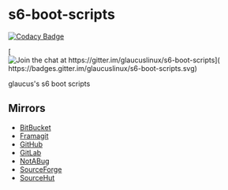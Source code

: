 # s6-boot-scripts

[![Codacy Badge](https://api.codacy.com/project/badge/Grade/b5c5caf7c2ae4ea99436ac9550476823)](https://app.codacy.com/gh/glaucuslinux/s6-boot-scripts?utm_source=github.com&utm_medium=referral&utm_content=glaucuslinux/s6-boot-scripts&utm_campaign=Badge_Grade_Dashboard)

[![Join the chat at https://gitter.im/glaucuslinux/s6-boot-scripts](
https://badges.gitter.im/glaucuslinux/s6-boot-scripts.svg)](
https://gitter.im/glaucuslinux/s6-boot-scripts?utm_source=badge&utm_medium=badge&utm_campaign=pr-badge&utm_content=badge)

glaucus's s6 boot scripts

## Mirrors
*   [BitBucket](https://bitbucket.org/glaucuslinux/s6-boot-scripts)
*   [Framagit](https://framagit.org/glaucuslinux/s6-boot-scripts)
*   [GitHub](https://github.com/glaucuslinux/s6-boot-scripts)
*   [GitLab](https://gitlab.com/glaucuslinux/s6-boot-scripts)
*   [NotABug](https://notabug.org/glaucuslinux/s6-boot-scripts)
*   [SourceForge](https://git.code.sf.net/p/glaucuslinux/s6-boot-scripts)
*   [SourceHut](https://git.sr.ht/~glaucuslinux/s6-boot-scripts)

